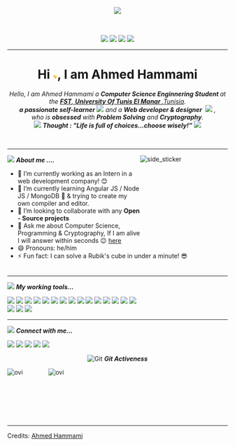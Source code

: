 <p align="center">
  <img src="https://s27389.pcdn.co/wp-content/uploads/2019/08/AdobeStock_244675452.jpeg" height="200"/>
</p>
<br>

<p align="center">
<img src="https://img.shields.io/badge/Age-22-blue" />
  <img src="https://img.shields.io/badge/Focus-Web%20Development%20%26%20Artificial%20Intelligence-brightgreen" />
  <img src="https://img.shields.io/badge/Lives-Tunisia-success" />
  <img src="https://img.shields.io/badge/Languages-English,%20French,%20Arabic,%20%26%20Spanish-brightgreen" />
</p>
<hr>
<h1 align="center">Hi <img src="https://raw.githubusercontent.com/ABSphreak/ABSphreak/master/gifs/Hi.gif" height="10px" width="10px">, I am Ahmed Hammami </h1>


<p align="center">
  <em>
    Hello, I am Ahmed Hammami a <b>Computer Science Enginnering Student </b> at the <a href="http://www.fst.rnu.tn"> <b> FST</b>,<a href="http://www.utm.rnu.tn/utm/fr/"> <b> University Of Tunis El Manar </b>,Tunisia</a>. <br>
    <b>a passionate self-learner</b> <img src="https://github.com/TheDudeThatCode/TheDudeThatCode/blob/master/Assets/Developer.gif" width="30px"> and a <b>Web developer & designer </b>&nbsp;<img src="https://github.com/TheDudeThatCode/TheDudeThatCode/blob/master/Assets/Designer.gif" width="36px">&nbsp,<br>who is <b>obsessed</b>
    with <b>Problem Solving</b> and <b>Cryptography</b>.
  </em> 
  <br>
  <img src="https://media.giphy.com/media/gH3LO09IOiZIqePwv9/giphy.gif" width="50" /> <b><i align="center">Thought : "Life is full of choices…choose wisely!”</i></b> <img src="https://media.giphy.com/media/qjqUcgIyRjsl2/giphy.gif" width="50" />
</p>
<br>
<hr>
<img align="right" width=200px height=200px alt="side_sticker" src="https://media.giphy.com/media/TEnXkcsHrP4YedChhA/giphy.gif" />

<img src="https://media.giphy.com/media/iY8CRBdQXODJSCERIr/giphy.gif" width="30px">&nbsp;***About me ....***

- 🔭 I’m currently working as an Intern in a web development company! 😊
- 🌱 I’m currently learning Angular JS / Node JS / MongoDB 🥰 & trying to create my own compiler and editor.
- 👯 I’m looking to collaborate with any **Open - Source projects**
- 💬 Ask me about Computer Science, Programming & Cryptography, If I am alive I will answer within seconds 😉 <a href="https://github.com/AhmedHammami7/AhmedHammami7/issues/new"> here</a>
- 😄 Pronouns: he/him
- ⚡ Fun fact: I can solve a Rubik's cube in under a minute! 😎 <br><br>

<hr>

<img src="https://media.giphy.com/media/iY8CRBdQXODJSCERIr/giphy.gif" width="30px">&nbsp;***My working tools...***
<p align="left">
  
  <img height="50" src="https://github.com/yurijserrano/Github-Profile-Readme-Logos/blob/master/others/html.svg">
  <img height="50" src="https://github.com/yurijserrano/Github-Profile-Readme-Logos/blob/master/others/css.svg">
  <img height="50" src=https://github.com/yurijserrano/Github-Profile-Readme-Logos/blob/master/programming%20languages/javascript.svg>
  <img height="50" src="https://github.com/yurijserrano/Github-Profile-Readme-Logos/blob/master/programming%20languages/typescript.svg">
  <img height="50" src=https://github.com/yurijserrano/Github-Profile-Readme-Logos/blob/master/programming%20languages/php.png>
  <img height="50" src="https://github.com/yurijserrano/Github-Profile-Readme-Logos/blob/master/programming%20languages/c.svg">
  <img height="50" src="https://github.com/yurijserrano/Github-Profile-Readme-Logos/blob/master/programming%20languages/c++.svg">
  <img height="50" src="https://github.com/yurijserrano/Github-Profile-Readme-Logos/blob/master/programming%20languages/python.svg">
  <img height="50" src="https://github.com/yurijserrano/Github-Profile-Readme-Logos/blob/master/programming%20languages/dart.svg">
  <img height="50" src="https://github.com/yurijserrano/Github-Profile-Readme-Logos/blob/master/frameworks/angular.svg">  
  <img height="60" src="https://github.com/yurijserrano/Github-Profile-Readme-Logos/blob/master/frameworks/nodejs.svg">
  <img height="50" src="https://github.com/yurijserrano/Github-Profile-Readme-Logos/blob/master/frameworks/boostrap.svg">
  <img height="50" src="https://github.com/yurijserrano/Github-Profile-Readme-Logos/blob/master/cloud/github.svg">
  <img height="60" src="https://github.com/yurijserrano/Github-Profile-Readme-Logos/blob/master/others/git.svg">
  <img height="60" src="https://github.com/yurijserrano/Github-Profile-Readme-Logos/blob/master/others/npm.svg"><br>
  <img height="60" src="https://github.com/yurijserrano/Github-Profile-Readme-Logos/blob/master/databases/mysql.svg">
  <img height="70" src="https://github.com/yurijserrano/Github-Profile-Readme-Logos/blob/master/databases/mongodb.svg">
  <img height="60" src="https://github.com/yurijserrano/Github-Profile-Readme-Logos/blob/master/databases/oracle.svg">
<br>
  <hr>

<img src="https://media.giphy.com/media/iY8CRBdQXODJSCERIr/giphy.gif" width="30px">&nbsp;***Connect with me...***

<p align = "center">
  
[<img src ="https://img.shields.io/badge/github-%23.svg?&style=for-the-badge&logo=github&logoColor=white%22&color=black">](https://github.com/AhmedHammami7) 
[<img src="https://img.shields.io/badge/linkedin-%2312100E.svg?&style=for-the-badge&logo=linkedin&logoColor=white&color=black" />](https://www.linkedin.com/in/ahmed-hammami7)
[<img src="https://img.shields.io/badge/facebook-%2312100E.svg?&style=for-the-badge&logo=facebook&logoColor=white&color=black" />](https://www.facebook.com/ahmed.hammami.99)
[<img src="https://img.shields.io/badge/instagram-%2312100E.svg?&style=for-the-badge&logo=instagram&logoColor=white&color=black" />](https://www.instagram.com/ahmed_hammami_7)
[<img src="https://img.shields.io/badge/gmail-%2312100E.svg?&style=for-the-badge&logo=gmail&logoColor=white&color=black" />](mailto:ahmedhammami377@gmail.com)


</p>


<p align="center">
<img src="https://media.giphy.com/media/W5eoZHPpUx9sapR0eu/giphy.gif" width="30px" alt="Git"/>&nbsp;<i><b>Git Activeness</b></i></p> 
<p><img align="left" src="https://github-readme-stats.vercel.app/api/top-langs?username=AhmedHammami7&show_icons=true&locale=en&layout=compact&theme=chartreuse-dark" alt="ovi" /></p>
<p>&nbsp;<img align="right" src="https://github-readme-stats.vercel.app/api?username=AhmedHammami7&show_icons=true&locale=en&theme=chartreuse-dark" alt="ovi" width="410" /></p>
<br><br><br><br><br>



-----
Credits: [Ahmed Hammami](https://github.com/AhmedHammami7)

